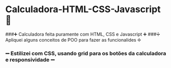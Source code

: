 # Calculadora-HTML-CSS-Javascript 🍁
###➕ Calculadora feita puramente com HTML, CSS e Javascript ➕
###➗ Apliquei alguns conceitos de POO para fazer as funcionalides ➗
### ➖ Estilizei com CSS, usando grid para os botões da calculadora e responsividade ➖
